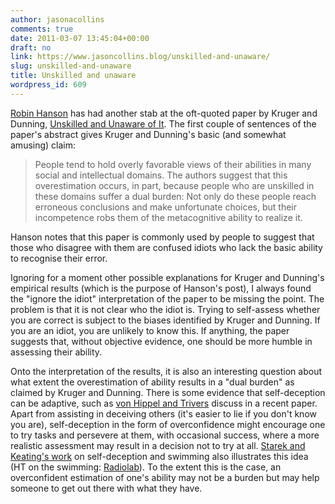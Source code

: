 ```yaml
---
author: jasonacollins
comments: true
date: 2011-03-07 13:45:04+00:00
draft: no
link: https://www.jasoncollins.blog/unskilled-and-unaware/
slug: unskilled-and-unaware
title: Unskilled and unaware
wordpress_id: 609
---
```


[Robin Hanson](http://www.overcomingbias.com/2008/11/all-are-unaware.html) has had another stab at the oft-quoted paper by Kruger and Dunning, [Unskilled and Unaware of It](https://doi.org/10.1037%2F0022-3514.77.6.1121). The first couple of sentences of the paper's abstract gives Kruger and Dunning's basic (and somewhat amusing) claim:


<blockquote>People tend to hold overly favorable views of their abilities in many  social and intellectual domains. The authors suggest that this  overestimation occurs, in part, because people who are unskilled in these domains suffer a dual burden: Not only  do these people reach erroneous conclusions and make unfortunate  choices, but their incompetence robs them of the metacognitive ability  to realize it.</blockquote>


Hanson notes that this paper is commonly used by people to suggest that those who disagree with them are confused idiots who lack the basic ability to recognise their error.

Ignoring for a moment other possible explanations for Kruger and Dunning's empirical results (which is the purpose of Hanson's post), I always found the "ignore the idiot" interpretation of the paper to be missing the point. The problem is that it is not clear who the idiot is. Trying to self-assess whether you are correct is subject to the biases identified by Kruger and Dunning. If you are an idiot, you are unlikely to know this. If anything, the paper suggests that, without objective evidence, one should be more humble in assessing their ability.

Onto the interpretation of the results, it is also an interesting question about what extent the overestimation of ability results in a "dual burden" as claimed by Kruger and Dunning. There is some evidence that self-deception can be adaptive, such as [von Hippel and Trivers](https://doi.org/10.1017/S0140525X10001354) discuss in a recent paper. Apart from assisting in deceiving others (it's easier to lie if you don't know you are), self-deception in the form of overconfidence might encourage one to try tasks and persevere at them, with occasional success, where a more realistic assessment may result in a decision not to try at all. [Starek and Keating's work](https://doi.org/10.1207/s15324834basp1202_2) on self-deception and swimming also illustrates this idea (HT on the swimming: [Radiolab](http://www.radiolab.org/2008/mar/10/lying-to-ourselves/)). To the extent this is the case, an overconfident estimation of one's ability may not be a burden but may help someone to get out there with what they have.


